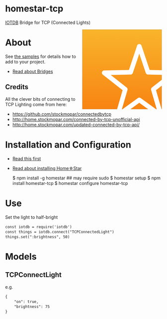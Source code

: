 # homestar-tcp
[IOTDB](https://github.com/dpjanes/node-iotdb) Bridge for TCP (Connected Lights)

<img src="https://raw.githubusercontent.com/dpjanes/iotdb-homestar/master/docs/HomeStar.png" align="right" />

# About

See <a href="samples/">the samples</a> for details how to add to your project.

* [Read about Bridges](https://github.com/dpjanes/node-iotdb/blob/master/docs/bridges.md)

## Credits

All the clever bits of connecting to TCP Lighting come from here:

*  https://github.com/stockmopar/connectedbytcp
*  http://home.stockmopar.com/connected-by-tcp-unofficial-api
*  http://home.stockmopar.com/updated-connected-by-tcp-api/

# Installation and Configuration

* [Read this first](https://github.com/dpjanes/node-iotdb/blob/master/docs/install.md)
* [Read about installing Home☆Star](https://github.com/dpjanes/node-iotdb/blob/master/docs/homestar.md) 

    $ npm install -g homestar    ## may require sudo
    $ homestar setup
    $ npm install homestar-tcp
    $ homestar configure homestar-tcp

# Use

Set the light to half-bright

	const iotdb = require('iotdb')
	const things = iotdb.connect("TCPConnectedLight")
	things.set(":brightness", 50)

# Models

## TCPConnectLight

e.g.

    {
        "on": true,
        "brightness": 75
    }
